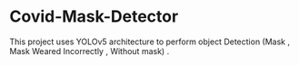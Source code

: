 # Covid-Mask-Detector
This project uses YOLOv5 architecture to perform object Detection (Mask , Mask Weared Incorrectly , Without mask) .
